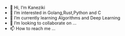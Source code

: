 - 👋 Hi, I’m Kaneziki
- 👀 I’m interested in Golang,Rust,Python and C
- 🌱 I’m currently learning Algorithms and Deep Learning
- 💞️ I’m looking to collaborate on ...
- 📫 How to reach me ...

<!---
xuanxianyou/xuanxianyou is a ✨ special ✨ repository because its `README.md` (this file) appears on your GitHub profile.
You can click the Preview link to take a look at your changes.
--->
